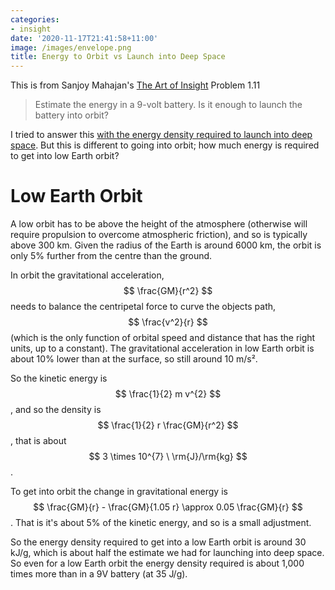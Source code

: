 ```yaml
---
categories:
- insight
date: '2020-11-17T21:41:58+11:00'
image: /images/envelope.png
title: Energy to Orbit vs Launch into Deep Space
---
```


This is from Sanjoy Mahajan's [The Art of Insight](https://mitpress.mit.edu/books/art-insight-science-and-engineering) Problem 1.11

> Estimate the energy in a 9-volt battery. Is it enough to launch the battery into orbit?

I tried to answer this [with the energy density required to launch into deep space](/energy-density-launch).
But this is different to going into orbit; how much energy is required to get into low Earth orbit?

# Low Earth Orbit

A low orbit has to be above the height of the atmosphere (otherwise will require propulsion to overcome atmospheric friction), and so is typically above 300 km.
Given the radius of the Earth is around 6000 km, the orbit is only 5% further from the centre than the ground.

In orbit the gravitational acceleration, $$ \frac{GM}{r^2} $$ needs to balance the centripetal force to curve the objects path, $$ \frac{v^2}{r} $$ (which is the only function of orbital speed and distance that has the right units, up to a constant).
The gravitational acceleration in low Earth orbit is about 10% lower than at the surface, so still around 10 m/s².

So the kinetic energy is $$ \frac{1}{2} m v^{2} $$, and so the density is $$ \frac{1}{2} r \frac{GM}{r^2} $$, that is about $$ 3 \times 10^{7} \ \rm{J}/\rm{kg} $$.

To get into orbit the change in gravitational energy is $$ \frac{GM}{r} - \frac{GM}{1.05 r} \approx 0.05 \frac{GM}{r} $$.
That is it's about 5% of the kinetic energy, and so is a small adjustment.

So the energy density required to get into a low Earth orbit is around 30 kJ/g, which is about half the estimate we had for launching into deep space.
So even for a low Earth orbit the energy density required is about 1,000 times more than in a 9V battery (at 35 J/g).